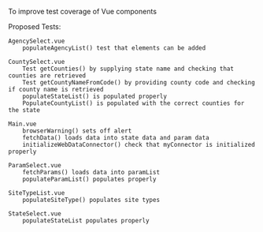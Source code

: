 To improve test coverage of Vue components

Proposed Tests:

    AgencySelect.vue
        populateAgencyList() test that elements can be added

    CountySelect.vue
        Test getCounties() by supplying state name and checking that counties are retrieved
        Test getCountyNameFromCode() by providing county code and checking if county name is retrieved
        populateStateList() is populated properly
        PopulateCountyList() is populated with the correct counties for the state

    Main.vue
        browserWarning() sets off alert
        fetchData() loads data into state data and param data
        initializeWebDataConnector() check that myConnector is initialized          properly
    
    ParamSelect.vue
        fetchParams() loads data into paramList
        populateParamList() populates properly

    SiteTypeList.vue
        populateSiteType() populates site types

    StateSelect.vue
        populateStateList populates properly